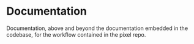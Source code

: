 # Documentation

Documentation, above and beyond the documentation embedded in the codebase, for the 
workflow contained in the pixel repo.



